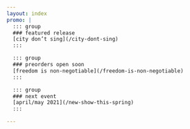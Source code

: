 ```yaml
---
layout: index
promo: |
  ::: group
  ### featured release
  [city don’t sing](/city-dont-sing)
  :::

  ::: group
  ### preorders open soon
  [freedom is non-negotiable](/freedom-is-non-negotiable)
  :::

  ::: group
  ### next event
  [april/may 2021](/new-show-this-spring)
  :::

---
```

